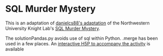 # SQL Murder Mystery

This is an adaptation of [danielcs88's adaptation](https://github.com/danielcs88/SQL-Murder-Mystery) of the Northwestern University Knight Lab's [SQL
Murder Mystery](https://mystery.knightlab.com/).

The solutionPandas.py avoids use of sql within Python. .merge has been used in a few places.
An [interactive H5P to accompany the activity](https://h5p.org/node/1399489) is available
